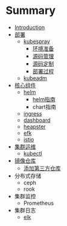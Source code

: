 # Summary

* [Introduction](README.md)
* [部署](bu-shu.md)
  * [kubespray](bu-shu/kubespray.md)
    * [环境准备](bu-shu/kubespray/huan-jing-zhun-bei.md)
    * [源码管理](bu-shu/kubespray/ding-zhi-yuan-ma.md)
    * [源码定制](bu-shu/kubespray/yuan-ma-ding-zhi.md)
    * [部署过程](bu-shu/kubespray/bu-shu-guo-cheng.md)
  * [kubeadm](bu-shu/kubeadm.md)
* [核心组件](ji-qun-guan-li.md)
  * [helm](helm.md)
    * [helm指南](helm/ying-yong-zhi-nan.md)
    * chart指南
  * [ingress](ingress.md)
  * [dashboard](dashboard.md)
  * [heapster](heapster.md)
  * [efk](efk.md)
  * [istio](istio.md)
* [集群运维](ji-qun-yun-wei.md)
  * [kubectl](kubectl.md)
* [镜像仓库](jing-xiang-cang-ku.md)
  * [添加第三方仓库](jing-xiang-cang-ku/tian-jia-di-san-fang-cang-ku.md)
* 分布式存储
  * ceph
  * rook
* 集群监控
  * Prometheus
* 集群日志
  * [elk](elk.md)




